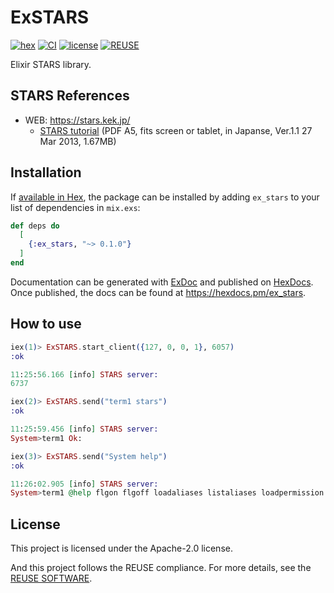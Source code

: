 # ExSTARS

[![hex](https://img.shields.io/hexpm/v/ex_stars.svg)](https://hex.pm/packages/ex_stars)
[![CI](https://github.com/tombo-works/ex_stars/actions/workflows/ci.yaml/badge.svg)](https://github.com/tombo-works/ex_stars/actions/workflows/ci.yaml)
[![license](https://img.shields.io/hexpm/l/ex_stars.svg)](https://github.com/tombo-works/ex_stars/blob/main/REUSE.toml)
[![REUSE](https://api.reuse.software/badge/github.com/tombo-works/ex_stars)](https://api.reuse.software/info/github.com/tombo-works/ex_stars)

Elixir STARS library.

## STARS References

- WEB: https://stars.kek.jp/
  - [STARS tutorial](https://stars.kek.jp/lib/exe/fetch.php?media=stars_tutorial.pdf)
    (PDF A5, fits screen or tablet, in Japanse, Ver.1.1 27 Mar 2013, 1.67MB)

## Installation

If [available in Hex](https://hex.pm/docs/publish), the package can be installed
by adding `ex_stars` to your list of dependencies in `mix.exs`:

```elixir
def deps do
  [
    {:ex_stars, "~> 0.1.0"}
  ]
end
```

Documentation can be generated with [ExDoc](https://github.com/elixir-lang/ex_doc)
and published on [HexDocs](https://hexdocs.pm). Once published, the docs can
be found at <https://hexdocs.pm/ex_stars>.

## How to use

```elixir
iex(1)> ExSTARS.start_client({127, 0, 0, 1}, 6057)
:ok

11:25:56.166 [info] STARS server:
6737

iex(2)> ExSTARS.send("term1 stars")
:ok

11:25:59.456 [info] STARS server:
System>term1 Ok:

iex(3)> ExSTARS.send("System help")
:ok

11:26:02.905 [info] STARS server:
System>term1 @help flgon flgoff loadaliases listaliases loadpermission loadreconnectablepermission listnodes getversion gettime hello disconnect
```

## License

This project is licensed under the Apache-2.0 license.

And this project follows the REUSE compliance.
For more details, see the [REUSE SOFTWARE](https://reuse.software/).
